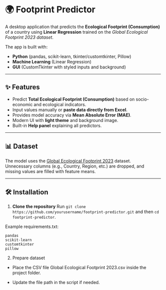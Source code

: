 # 🌍 Footprint Predictor

A desktop application that predicts the **Ecological Footprint (Consumption)** of a country using **Linear Regression** trained on the *Global Ecological Footprint 2023 dataset*.  

The app is built with:
- **Python** (pandas, scikit-learn, tkinter/customtkinter, Pillow)
- **Machine Learning** (Linear Regression)
- **GUI** (CustomTkinter with styled inputs and background)

---

## ✨ Features
- Predict **Total Ecological Footprint (Consumption)** based on socio-economic and ecological indicators.
- Input values manually or **paste data directly from Excel**.
- Provides model accuracy via **Mean Absolute Error (MAE)**.
- Modern UI with **light theme** and background image.
- Built-in **Help panel** explaining all predictors.

---

## 📊 Dataset
The model uses the [Global Ecological Footprint 2023](https://data.footprintnetwork.org/) dataset.  
Unnecessary columns (e.g., Country, Region, etc.) are dropped, and missing values are filled with feature means.

---

## 🛠️ Installation

1. **Clone the repository**
Run `git clone https://github.com/yourusername/footprint-predictor.git` and then `cd footprint-predictor`.

Example requirements.txt:
```
pandas
scikit-learn
customtkinter
pillow
```
2. Prepare dataset

- Place the CSV file Global Ecological Footprint 2023.csv inside the project folder.

- Update the file path in the script if needed.


